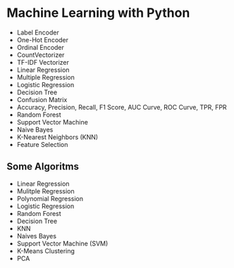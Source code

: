 # Machine Learning with Python
- Label   Encoder
- One-Hot Encoder
- Ordinal Encoder
- CountVectorizer
- TF-IDF Vectorizer
- Linear   Regression
- Multiple Regression
- Logistic Regression
- Decision Tree
- Confusion Matrix
- Accuracy, Precision, Recall, F1 Score, AUC Curve, ROC Curve, TPR, FPR
- Random Forest
- Support Vector Machine
- Naive Bayes
- K-Nearest Neighbors (KNN)
- Feature Selection

## Some Algoritms
 - Linear     Regression
 - Mulitple   Regression
 - Polynomial Regression
 - Logistic   Regression
 - Random Forest
 - Decision Tree
 - KNN
 - Naives Bayes
 - Support Vector Machine (SVM)
 - K-Means Clustering
 - PCA


